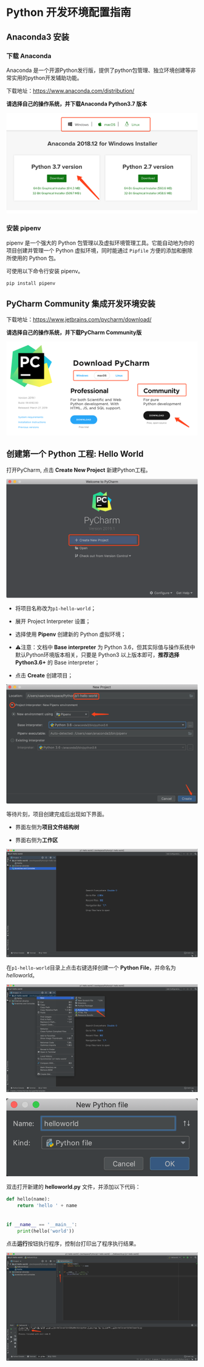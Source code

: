 # Python 开发环境配置指南

## Anaconda3 安装

### 下载 Anaconda

Anaconda 是一个开源Python发行版，提供了python包管理、独立环境创建等非常实用的python开发辅助功能。

下载地址：https://www.anaconda.com/distribution/

**请选择自己的操作系统，并下载Anaconda Python3.7 版本**

![image-20190331102847452](../assets/python-1/1.png)



### 安装 pipenv

pipenv 是一个强大的 Python 包管理以及虚拟环境管理工具。它能自动地为你的项目创建并管理一个 Python 虚拟环境，同时能通过 `Pipfile` 方便的添加和删除所使用的 Python 包。

可使用以下命令行安装 pipenv。

~~~bash
pip install pipenv
~~~



## PyCharm Community 集成开发环境安装

下载地址：https://www.jetbrains.com/pycharm/download/

**请选择自己的操作系统，并下载PyCharm Community版**



![image-20190331143634407](../assets/python-1/2.png)



## 创建第一个 Python 工程: Hello World

打开PyCharm, 点击 **Create New Project** 新建Python工程。

![image-20190331221438655](../assets/python-1/3.png)

- 将项目名称改为`p1-hello-world`；

- 展开 Project Interpreter 设置；
- 选择使用 **Pipenv** 创建新的 Python 虚拟环境；
- ⚠️注意：文档中 **Base interpreter** 为 Python 3.6，但其实际值与操作系统中默认Python环境版本相关，只要是 Python3 以上版本即可，**推荐选择 Python3.6+** 的 Base interpreter；
- 点击 **Create** 创建项目；

![image-20190331221943680](../assets/python-1/4.png)



等待片刻，项目创建完成后出现如下界面。

- 界面左侧为**项目文件结构树**

- 界面右侧为**工作区**

![image-20190331222944769](../assets/python-1/5.png)



在`p1-hello-world`目录上点击右键选择创建一个 **Python File**，并命名为 *helloworld*。

![image-20190331223325340](../assets/python-1/6.png)

![image-20190331223541743](../assets/python-1/7.png)



双击打开新建的 **helloworld.py** 文件，并添加以下代码：

~~~python
def hello(name):
    return 'hello ' + name


if __name__ == '__main__':
    print(hello('world'))
~~~

点击**运行**按钮执行程序，控制台打印出了程序执行结果。

![image-20190331224454576](../assets/python-1/8.png)